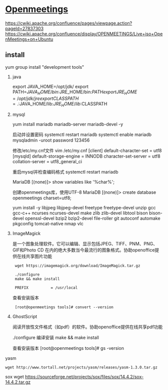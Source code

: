 # [Openmeetings](https://openmeetings.apache.org/index.html)


https://cwiki.apache.org/confluence/pages/viewpage.action?pageId=27837303
https://cwiki.apache.org/confluence/display/OPENMEETINGS/Live+iso+OpenMeetings+on+Ubuntu

## install

yum group install "development tools"

1. java

    export JAVA_HOME=/opt/jdk/
    export PATH=$JAVA_HOME/bin:$JRE_HOME/bin:$PATH
    export JRE_HOME=/opt/jdk/jre
    export CLASSPATH=.:$JAVA_HOME/lib:$JRE_HOME/lib:$CLASSPATH


2. mysql

    yum install mariadb mariadb-server mariadb-devel -y

    启动并设置密码
    systemctl restart mariadb
    systemctl enable mariadb
    mysqladmin -uroot password 123456

    修改/etc/my.cnf文件
    vim /etc/my.cnf
    [client]
    default-character-set = utf8
    [mysqld]
    default-storage-engine = INNODB
    character-set-server = utf8
    collation-server = utf8_general_ci

    重启mysql并检查编码格式
    systemctl restart mariadb

    MariaDB [(none)]> show variables like '%char%';

    创建openmeetings库，使用UTF-8
    MariaDB [(none)]> create database openmeetings charset=utf8;



    yum install -y libjpeg libjpeg-devel freetype freetype-devel unzip gcc gcc-c++ ncurses ncurses-devel make zlib zlib-devel libtool bison bison-devel openssl-devel bzip2 bzip2-devel file-roller git autoconf automake pkgconfig 
    tomcat-native nmap vlc
3. ImageMagick

    是一个图象处理软件。它可以编辑、显示包括JPEG、TIFF、PNM、PNG、GIF和Photo CD
    在内的绝大多数当今最流行的图象格式。协助openoffice提供在线共享图片功能
    
        wget https://imagemagick.org/download/ImageMagick.tar.gz

        ./configure
        make && make install

        PREFIX          = /usr/local

    查看安装版本

        [root@openmeetings tools]# convert --version

4. GhostScript

    阅读开放性文件格式（如pdf）的软件。协助openoffice提供在线共享pdf功能

    ./configure
    编译安装
    make && make install

    查看安装版本
    [root@openmeetings tools]# gs -version


yasm

    wget http://www.tortall.net/projects/yasm/releases/yasm-1.3.0.tar.gz


sox
    wget https://sourceforge.net/projects/sox/files/sox/14.4.2/sox-14.4.2.tar.gz

